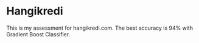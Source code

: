 # Hangikredi
This is my assessment for hangikredi.com.
The best accuracy is 94% with Gradient Boost Classifier.
